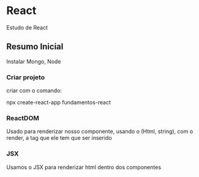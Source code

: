# React
Estudo de React

## Resumo Inicial ##
Instalar Mongo, Node

### Criar projeto ###
criar com o comando:

npx create-react-app fundamentos-react

### ReactDOM ###
Usado para renderizar nosso componente, usando o (Html, string), com o render, a tag que ele tem que ser inserido

### JSX ###
Usamos o JSX para renderizar html dentro dos componentes